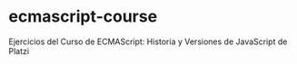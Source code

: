 # ecmascript-course
Ejercicios del Curso de ECMAScript: Historia y Versiones de JavaScript de Platzi
